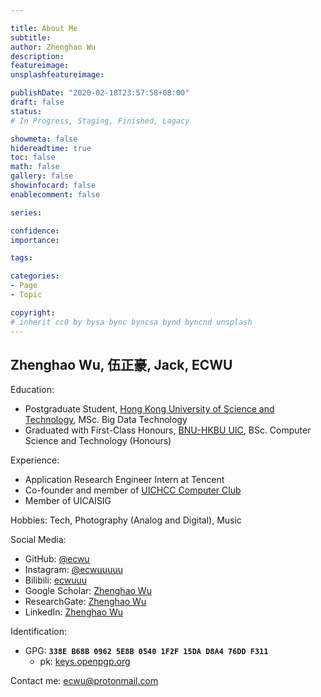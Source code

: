 ```yaml
---

title: About Me
subtitle: 
author: Zhenghao Wu
description: 
featureimage: 
unsplashfeatureimage: 

publishDate: "2020-02-18T23:57:58+08:00"
draft: false
status: 
# In Progress, Staging, Finished, Lagacy

showmeta: false
hidereadtime: true
toc: false
math: false
gallery: false
showinfocard: false
enablecomment: false

series: 

confidence: 
importance: 

tags:

categories:
- Page
- Topic

copyright: 
# inherit cc0 by bysa bync byncsa bynd byncnd unsplash
---
```


## Zhenghao Wu, 伍正豪, Jack, ECWU

Education:
- Postgraduate Student, [Hong Kong University of Science and Technology](https://hkust.edu.hk/), MSc. Big Data Technology
- Graduated with First-Class Honours, [BNU-HKBU UIC](https://uic.edu.cn/), BSc. Computer Science and Technology (Honours)

Experience:
- Application Research Engineer Intern at Tencent
- Co-founder and member of [UICHCC Computer Club](https://uichcc.com)
- Member of UICAISIG

Hobbies: Tech, Photography (Analog and Digital), Music

Social Media:
- GitHub: [@ecwu](https://github.com/ecwu)
- Instagram: [@ecwuuuuu](https://www.instagram.com/ecwuuuuu/)
- Bilibili: [ecwuuu](https://space.bilibili.com/509461/)
- Google Scholar: [Zhenghao Wu](https://scholar.google.com/citations?user=gBi_1mgAAAAJ)
- ResearchGate: [Zhenghao Wu](https://www.researchgate.net/profile/Zhenghao-Wu)
- LinkedIn: [Zhenghao Wu](https://www.linkedin.com/in/zhenghaowu/)

Identification:
- GPG: **`338E B68B 0962 5E8B 0540 1F2F 15DA D8A4 76DD F311`**
  - pk: [keys.openpgp.org](https://keys.openpgp.org/vks/v1/by-fingerprint/338EB68B09625E8B05401F2F15DAD8A476DDF311)

Contact me: [ecwu@protonmail.com](mailto:hi@ecwu.xyz)